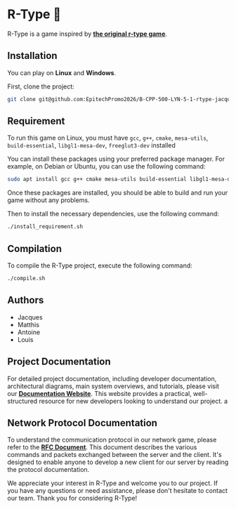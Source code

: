 # R-Type 👾

R-Type is a game inspired by [**the original r-type game**](https://en.wikipedia.org/wiki/R-Type).

## Installation

You can play on **Linux** and **Windows**.

First, clone the project:

```bash
git clone git@github.com:EpitechPromo2026/B-CPP-500-LYN-5-1-rtype-jacques.marques.git
```

## Requirement

To run this game on Linux, you must have ``gcc``, ``g++``, ``cmake``, ``mesa-utils``, ``build-essential``, ``libgl1-mesa-dev``, ``freeglut3-dev`` installed

You can install these packages using your preferred package manager. For example, on Debian or Ubuntu, you can use the following command:

```bash
sudo apt install gcc g++ cmake mesa-utils build-essential libgl1-mesa-dev freeglut3-dev
```

Once these packages are installed, you should be able to build and run your game without any problems.

Then to install the necessary dependencies, use the following command:

```bash
./install_requirement.sh
```

## Compilation

To compile the R-Type project, execute the following command:

```bash
./compile.sh
```

## Authors

- Jacques
- Matthis
- Antoine
- Louis

## Project Documentation

For detailed project documentation, including developer documentation, architectural diagrams, main system overviews, and tutorials, please visit our [**Documentation Website**](https://antoine-df.github.io/rtype_docs/digram/). This website provides a practical, well-structured resource for new developers looking to understand our project.
a

## Network Protocol Documentation

To understand the communication protocol in our network game, please refer to the [**RFC Document**](https://antoine-df.github.io/rtype_docs/protocolDoc/). This document describes the various commands and packets exchanged between the server and the client. It's designed to enable anyone to develop a new client for our server by reading the protocol documentation.

We appreciate your interest in R-Type and welcome you to our project. If you have any questions or need assistance, please don't hesitate to contact our team. Thank you for considering R-Type!
